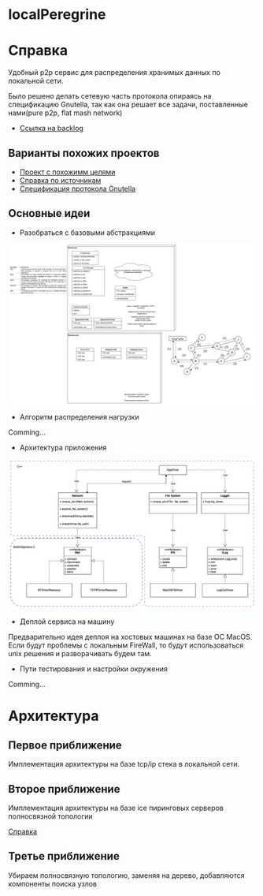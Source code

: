 # localPeregrine 

# Справка
Удобный p2p сервис для распределения хранимых данных по локальной сети. 

Было решено делать сетевую часть протокола опираясь на спецификацию Gnutella, так как она решает все задачи, поставленные нами(pure p2p, flat mash network)

- [Ссылка на backlog](https://github.com/orgs/IoT-localPeregrine/projects/2)

## Варианты похожих проектов

- [Проект с похожимм целями](https://github.com/bchu7796/p2p-file-sharing)
- [Справка по источникам](https://github.com/osukhoroslov/distsys-course-hse/tree/master/2022/seminars/07-peer-to-peer)
- [Спецификация протокола Gnutella](https://courses.cs.washington.edu/courses/cse522/05au/gnutella_protocol_0.4.pdf)

## Основные идеи

- Разобраться с базовыми абстракциями

![Проект с похожимм целями](/doc/p2p_schema.jpg)
- Алгоритм распределения нагрузки

Comming...

- Архитектура приложения

![Проект с похожимм целями](/doc/IoT_internals.jpg)

- Деплой сервиса на машину

Предварительно идея деплоя на хостовых машинах на базе ОС MacOS. Если будут проблемы с локальным FireWall, то будут использоваться unix решения и разворачивать будем там.

- Пути тестирования и настройки окружения

Comming...

# Архитектура

## Первое приближение 

Имплементация архитектуры на базе tcp/ip стека в локальной сети.

## Второе приближение

Имплементация архитектуры на базе ice пиринговых серверов полносвязной топологии

[Справка](https://medium.com/nuances-of-programming/webrtc-фреймворк-ice-stun-и-сервера-turn-f835b11d9dde)

## Третье приближение

Убираем полносвязную топологию, заменяя на дерево, добавляются компоненты поиска узлов